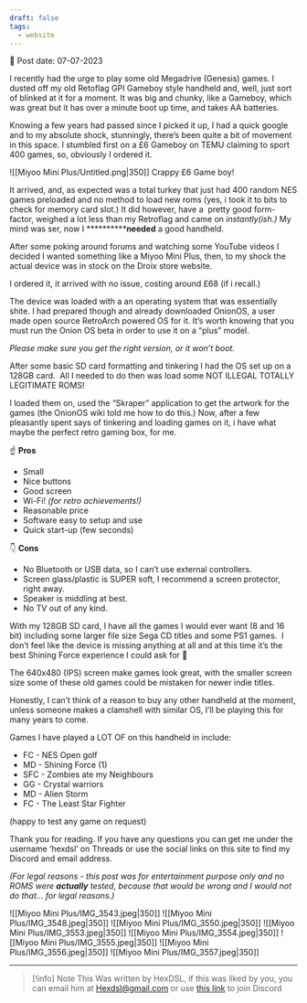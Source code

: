 ```yaml
---
draft: false
tags:
  - website
---
```


📆 Post date: 07-07-2023

I recently had the urge to play some old Megadrive (Genesis) games. I dusted off my old Retoflag GPI Gameboy style handheld and, well, just sort of blinked at it for a moment. It was big and chunky, like a Gameboy, which was great but it has over a minute boot up time, and takes AA batteries.

Knowing a few years had passed since I picked it up, I had a quick google and to my absolute shock, stunningly, there’s been quite a bit of movement in this space. I stumbled first on a £6 Gameboy on TEMU claiming to sport 400 games, so, obviously I ordered it.

![[Miyoo Mini Plus/Untitled.png|350]]
Crappy £6 Game boy!

It arrived, and, as expected was a total turkey that just had 400 random NES games preloaded and no method to load new roms (yes, i took it to bits to check for memory card slot.) It did however, have a  pretty good form-factor, weighed a lot less than my Retroflag and came on _instantly(ish.)_ My mind was ser, now I ******************needed******** a good handheld.

After some poking around forums and watching some YouTube videos I decided I wanted something like a Miyoo Mini Plus, then, to my shock the actual device was in stock on the Droix store website.

I ordered it, it arrived with no issue, costing around £68 (if i recall.)

The device was loaded with a an operating system that was essentially shite. I had prepared though and already downloaded OnionOS, a user made open source RetroArch powered OS for it. It’s worth knowing that you must run the Onion OS beta in order to use it on a “plus” model.

_Please make sure you get the right version, or it won’t boot._

After some basic SD card formatting and tinkering I had the OS set up on a 128GB card.  All I needed to do then was load some NOT ILLEGAL TOTALLY LEGITIMATE ROMS!

I loaded them on, used the “Skraper” application to get the artwork for the games (the OnionOS wiki told me how to do this.) Now, after a few pleasantly spent says of tinkering and loading games on it, i have what maybe the perfect retro gaming box, for me.

☝ **Pros**

- Small
- Nice buttons
- Good screen
- Wi-Fi! _(for retro achievements!)_
- Reasonable price
- Software easy to setup and use
- Quick start-up (few seconds)

👇 **Cons**

- No Bluetooth or USB data, so I can’t use external controllers.
- Screen glass/plastic is SUPER soft, I recommend a screen protector, right away.
- Speaker is middling at best.
- No TV out of any kind.

With my 128GB SD card, I have all the games I would ever want (8 and 16 bit) including some larger file size Sega CD titles and some PS1 games.  I don’t feel like the device is missing anything at all and at this time it’s the best Shining Force experience I could ask for 🤤

The 640x480 (IPS) screen make games look great, with the smaller screen size some of these old games could be mistaken for newer indie titles.

Honestly, I can’t think of a reason to buy any other handheld at the moment, unless someone makes a clamshell with similar OS, I’ll be playing this for many years to come.

Games I have played a LOT OF on this handheld in include:

- FC - NES Open golf
- MD - Shining Force (1)
- SFC - Zombies ate my Neighbours
- GG - Crystal warriors
- MD - Alien Storm
- FC - The Least Star Fighter

(happy to test any game on request)

Thank you for reading. If you have any questions you can get me under the username ‘hexdsl’ on Threads or use the social links on this site to find my Discord and email address.

_(For legal reasons - this post was for entertainment purpose only and no ROMS were **actually** tested, because that would be wrong and I would not do that… for legal reasons.)_

![[Miyoo Mini Plus/IMG_3543.jpeg|350]]  ![[Miyoo Mini Plus/IMG_3548.jpeg|350]]
![[Miyoo Mini Plus/IMG_3550.jpeg|350]] ![[Miyoo Mini Plus/IMG_3553.jpeg|350]]
![[Miyoo Mini Plus/IMG_3554.jpeg|350]] ![[Miyoo Mini Plus/IMG_3555.jpeg|350]]
![[Miyoo Mini Plus/IMG_3556.jpeg|350]] ![[Miyoo Mini Plus/IMG_3557.jpeg|350]]

---

> [!info] Note
> This Was written by HexDSL, if this was liked by you, you can email him at [Hexdsl@gmail.com](mailto:hexdsl@gmail.com) or use [this link](https://discord.hexdsl.com) to join Discord
